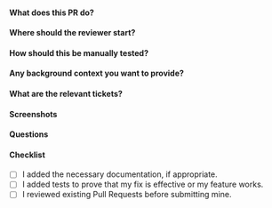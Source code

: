 <!-- PR title format: `<Feat|Fix|Test|Chore|Doc> - <tracker-number> - <Short description>` -->
<!-- Fill out this PR template to make it easier for reviewers to understand your code. Remove this comment and any unnecessary section. -->


#### What does this PR do?
<!-- Briefly synthesize the feature, bug, or fix -->


#### Where should the reviewer start?
<!-- Point out where the reviewer should start to review the code additions or subtractions. -->


#### How should this be manually tested?
<!-- List the steps to reproduce, corroborate, or tests to run. Write this section clear enough so that external users can also follow it and test the fix. -->


#### Any background context you want to provide?
<!-- Any information regarding the PR that the reviewers should know. -->


#### What are the relevant tickets?
<!-- Link to issues, related PR, JIRA issues, etc. -->


#### Screenshots
<!-- Before and after screenshots of the feature, if available. -->


#### Questions
<!-- For another developer or reviewer, if available. -->


#### Checklist
<!-- Verify that you have done all of the following and mark them as done. -->

- [ ] I added the necessary documentation, if appropriate.
- [ ] I added tests to prove that my fix is effective or my feature works.
- [ ] I reviewed existing Pull Requests before submitting mine.
